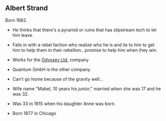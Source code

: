 ## Albert Strand

Born 1882.

* He thinks that there's a pyramid or ruins that has slipstream tech to let him leave.
* Falls in with a rebel faction who realize who he is and lie to him to get him to help them in their rebellion...promise to help him when they win.
* Works for the [Odyssey Ltd.](/docs/setting/odyssey-ltd.md) company
* Quantum GmbH is the other company.
* Can't go home because of the gravity well...
* Wife name "Mabel, 10 years his junior," married when she was 17 and he was 32.

* Was 33 in 1915 when his daughter Anne was born.
* Born 1877 in Chicago
